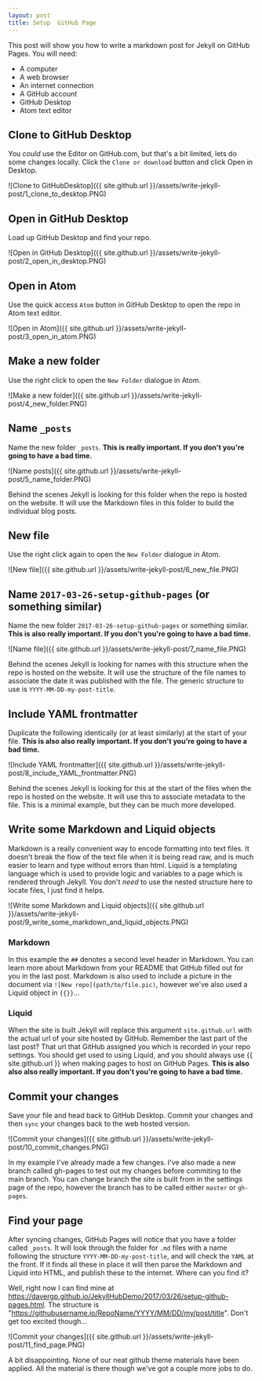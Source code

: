 ```yaml
---
layout: post
title: Setup  GitHub Page
---
```


This post will show you how to write a markdown post for Jekyll on GitHub Pages. You will need:

* A computer
* A web browser
* An internet connection
* A GitHub account
* GitHub Desktop
* Atom text editor

## Clone to GitHub Desktop

You _could_ use the Editor on GitHub.com, but that's a bit limited, lets do some changes locally. Click the `Clone or download` button and click Open in Desktop.

![Clone to GitHubDesktop]({{ site.github.url }}/assets/write-jekyll-post/1_clone_to_desktop.PNG)

## Open in GitHub Desktop

Load up GitHub Desktop and find your repo.

![Open in GitHub Desktop]({{ site.github.url }}/assets/write-jekyll-post/2_open_in_desktop.PNG)

## Open in Atom

Use the quick access `Atom` button in GitHub Desktop to open the repo in Atom text editor.

![Open in Atom]({{ site.github.url }}/assets/write-jekyll-post/3_open_in_atom.PNG)

## Make a new folder

Use the right click to open the `New Folder` dialogue in Atom.

![Make a new folder]({{ site.github.url }}/assets/write-jekyll-post/4_new_folder.PNG)

## Name `_posts`

Name the new folder `_posts`. __This is really important. If you don't you're going to have a bad time.__

![Name posts]({{ site.github.url }}/assets/write-jekyll-post/5_name_folder.PNG)

Behind the scenes Jekyll is looking for this folder when the repo is hosted on the website. It will use the Markdown files in this folder to build the individual blog posts.

## New file

Use the right click again to open the `New Folder` dialogue in Atom.

![New file]({{ site.github.url }}/assets/write-jekyll-post/6_new_file.PNG)

## Name `2017-03-26-setup-github-pages` (or something similar)

Name the new folder `2017-03-26-setup-github-pages` or something similar. __This is also really important. If you don't you're going to have a bad time.__

![Name file]({{ site.github.url }}/assets/write-jekyll-post/7_name_file.PNG)

Behind the scenes Jekyll is looking for names with this structure when the repo is hosted on the website. It will use the structure of the file names to associate the date it was published with the file. The generic structure to use is `YYYY-MM-DD-my-post-title`.

## Include YAML frontmatter

Duplicate the following identically (or at least similarly) at the start of your file. __This is also also really important. If you don't you're going to have a bad time.__

![Include YAML frontmatter]({{ site.github.url }}/assets/write-jekyll-post/8_include_YAML_frontmatter.PNG)

Behind the scenes Jekyll is looking for this at the start of the files when the repo is hosted on the website. It will use this to associate metadata to the file. This is a minimal example, but they can be much more developed.

## Write some Markdown and Liquid objects

Markdown is a really convenient way to encode formatting into text files. It doesn't break the flow of the text file when it is being read raw, and is much easier to learn and type without errors than html. Liquid is a templating language which is used to provide logic and variables to a page which is rendered through Jekyll. You don't _need_ to use the nested structure here to locate files, I just find it helps.

![Write some Markdown and Liquid objects]({{ site.github.url }}/assets/write-jekyll-post/9_write_some_markdown_and_liquid_objects.PNG)

### Markdown
In this example the `##` denotes a second level header in Markdown. You can learn more about Markdown from your README that GitHub filled out for you in the last post. Markdown is also used to include a picture in the document via `![New repo](path/to/file.pic)`, however we've also used a Liquid object in `{{}}`...

### Liquid
When the site is built Jekyll will replace this argument `site.github.url` with the actual url of your site hosted by GitHub. Remember the last part of the last post? That url that GitHub assigned you which is recorded in your repo settings. You should get used to using Liquid, and you should always use {{ site.github.url }} when making pages to host on GitHub Pages. __This is also also also really important. If you don't you're going to have a bad time.__

## Commit your changes

Save your file and head back to GitHub Desktop. Commit your changes and then `sync` your changes back to the web hosted version.

![Commit your changes]({{ site.github.url }}/assets/write-jekyll-post/10_commit_changes.PNG)

In my example I've already made a few changes. I've also made a new branch called gh-pages to test out my changes before commiting to the main branch. You can change branch the site is built from in the settings page of the repo, however the branch has to be called either `master` or `gh-pages`.

## Find your page

After syncing changes, GitHub Pages will notice that you have a folder called `_posts`. It will look through the folder for `.md` files with a name following the structure `YYYY-MM-DD-my-post-title`, and will check the `YAML` at the front. If it finds all these in place it will then parse the Markdown and Liquid into HTML, and publish these to the internet. Where can you find it?

Well, right now I can find mine at https://davergp.github.io/JekyllHubDemo/2017/03/26/setup-github-pages.html. The structure is "https://githubusername.io/RepoName/YYYY/MM/DD/my/post/title". Don't get too excited though...

![Commit your changes]({{ site.github.url }}/assets/write-jekyll-post/11_find_page.PNG)

A bit disappointing. None of our neat github theme materials have been applied. All the material is there though we've got a couple more jobs to do. 
